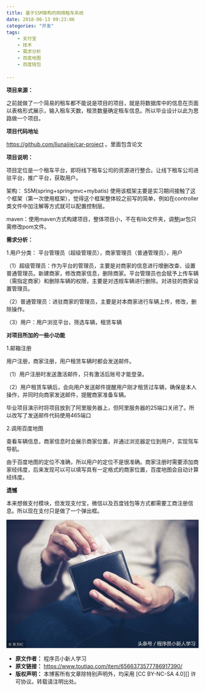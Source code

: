 ```yaml
---
title: 基于SSM架构的网络租车系统
date: 2018-06-13 09:23:06
categories: "开发"
tags:
	- 支付宝
	- 技术
	- 需求分析
	- 百度地图
	- 百度钱包

---
```


**项目来源：**

之前就做了一个简易的租车都不能说是项目的项目，就是将数据库中的信息在页面以表格形式展示，输入租车天数，租赁数量确定租车信息。所以毕业设计以此为思路做一个项目。

**项目代码地址**

https://github.com/liunaijie/car-project 。里面包含论文

**项目说明：**

项目定位是一个租车平台，即将线下租车公司的资源进行整合。让线下租车公司进驻平台，推广平台，获取用户。

架构： SSM(spring+springmvc+mybatis) 使用该框架主要是实习期间接触了这个框架（第一次使用框架），觉得这个框架整体较之前写的简单，例如在controller类文件中加注解等方式就可以配置控制层。

maven：使用maven方式构建项目，整体项目小，不在有lib文件夹，调整jar包只需修改pom文件。

**需求分析：**

1.用户分类： 平台管理员（超级管理员），商家管理员（普通管理员），用户

（1）超级管理员：作为平台的管理员，主要是对商家的信息进行增删改查、设置普通管理员。新建商家，修改商家信息，删除商家。平台管理员也会赋予上传车辆（需指定商家）和删除车辆的权限，主要是对违规车辆进行删除。对进驻的商家设置管理员。

（2）普通管理员：进驻商家的管理员，主要是对本商家进行车辆上传，修改，删除操作。

（3）用户：用户浏览平台，筛选车辆，租赁车辆

**对项目所加的一些小功能**

1.邮箱注册

用户注册，商家注册，用户租赁车辆时都会发送邮件。

（1）用户注册时发送激活邮件，只有激活后账号才能登录。

（2）用户租赁车辆后，会向用户发送邮件提醒用户刚才租赁过车辆，确保是本人操作，并同时向商家发送邮件，提醒商家准备车辆。

毕业项目演示时将项目放到了阿里服务器上，但阿里服务器的25端口关闭了。所以改写了发送邮件代码使用465端口

2.调用百度地图

查看车辆信息，商家信息时会展示商家位置，并通过浏览器定位到用户，实现驾车导航。

由于百度地图的定位不准确，所以用户的定位不是很准确。商家注册时需要添加商家经纬度，后来发现可以可以填写具有一定格式的商家位置，百度地图会自动计算经纬度。

**遗憾**

本来想做支付模块，但发现支付宝，微信以及百度钱包等方式都需要工商注册信息。所以现在支付只是做了一个弹出框。

![基于SSM架构的网络租车系统][SSM]


[SSM]: static/resources/crawler/B7NI-ZNMU-3QNZ.jpg
 *  **原文作者：** 程序员小新人学习
 *  **原文链接：** https://www.toutiao.com/item/6566373577786917390/
 *  **版权声明：** 本博客所有文章除特别声明外，均采用 [CC BY-NC-SA 4.0][] 许可协议。转载请注明出处。
